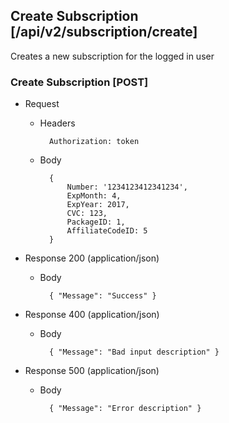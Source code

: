 ﻿


## Create Subscription [/api/v2/subscription/create]

Creates a new subscription for the logged in user

### Create Subscription [POST]

    
+ Request

    + Headers
    
            Authorization: token
            
    + Body
    
            {
                Number: '1234123412341234',
                ExpMonth: 4,
                ExpYear: 2017,
                CVC: 123,
                PackageID: 1,
                AffiliateCodeID: 5
            }
            

+ Response 200 (application/json)

    + Body
    
            { "Message": "Success" }
     
+ Response 400 (application/json)

    + Body
    
            { "Message": "Bad input description" }

+ Response 500 (application/json)

    + Body
    
            { "Message": "Error description" }
            